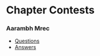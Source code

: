 # Chapter Contests

### Aarambh Mrec

 - [Questions](https://www.hackerrank.com/contests/aarambh-mrec/challenges)
 - [Answers]()

